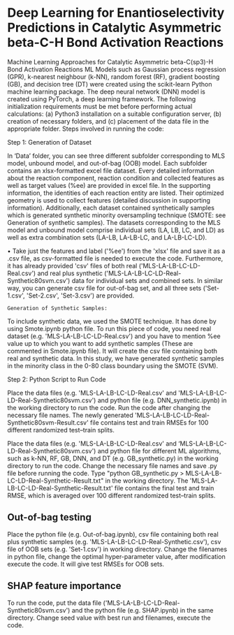 # Deep Learning for Enantioselectivity Predictions in Catalytic Asymmetric beta-C-H Bond Activation Reactions 
Machine Learning Approaches for Catalytic Asymmetric beta-C(sp3)-H Bond Activation Reactions
ML Models such as Gaussian process regression (GPR), k-nearest neighbour (k-NN), random forest (RF), gradient boosting (GB), and decision tree (DT) were created using the scikit-learn Python machine learning package. The deep neural network (DNN) model is created using PyTorch, a deep learning framework. The following initialization requirements must be met before performing actual calculations: (a) Python3 installation on a suitable configuration server, (b) creation of necessary folders, and (c) placement of the data file in the appropriate folder. Steps involved in running the code:

   Step 1: Generation of Dataset 

In ‘Data’ folder, you can see three different subfolder corresponding to MLS model, unbound model, and out-of-bag (OOB) model. Each subfolder contains an xlsx-formatted excel file dataset. Every detailed information about the reaction component, reaction condition and collected features as well as target values (%ee) are provided in excel file. In the supporting information, the identities of each reaction entity are listed. Their optimized geometry is used to collect features (detailed discussion in supporting information). Additionally, each dataset contained synthetically samples which is generated synthetic minority oversampling technique (SMOTE: see Generation of synthetic samples). The datasets corresponding to the MLS model and unbound model comprise individual sets (LA, LB, LC, and LD) as well as extra combination sets (LA-LB, LA-LB-LC, and LA-LB-LC-LD). 

• Take just the features and label ('%ee') from the 'xlsx' file and save it as a .csv file, as csv-formatted file is needed to execute the code. Furthermore, it has already provided 'csv' files of both real ('MLS-LA-LB-LC-LD-Real.csv') and real plus synthetic ('MLS-LA-LB-LC-LD-Real-Synthetic80svm.csv') data for individual sets and combined sets. In similar way, you can generate csv file for out-of-bag set, and all three sets ('Set-1.csv', 'Set-2.csv', 'Set-3.csv') are provided.

    Generation of Synthetic Samples:
          
To include synthetic data, we used the SMOTE technique. It has done by using Smote.ipynb python file.  To run this piece of code, you need real dataset (e.g. 'MLS-LA-LB-LC-LD-Real.csv') and you have to mention %ee value up to which you want to add synthetic samples (These are commented in Smote.ipynb file). It will create the csv file containing both real and synthetic data. In this study, we have generated synthetic samples in the minority class in the 0-80 class boundary using the SMOTE (SVM).

   Step 2: Python Script to Run Code

Place the data files (e.g. 'MLS-LA-LB-LC-LD-Real.csv' and 'MLS-LA-LB-LC-LD-Real-Synthetic80svm.csv') and python file (e.g. DNN_synthetic.ipynb) in the working directory to run the code. Run the code after changing the necessary file names. The newly generated 'MLS-LA-LB-LC-LD-Real-Synthetic80svm-Result.csv' file contains test and train RMSEs for 100 different randomized test–train splits.

Place the data files (e.g. 'MLS-LA-LB-LC-LD-Real.csv' and ‘MLS-LA-LB-LC-LD-Real-Synthetic80svm.csv') and python file for different ML algorithms, such as k-NN, RF, GB, DNN, and DT (e.g. GB_synthetic.py) in the working directory to run the code. Change the necessary file names and save .py file before running the code. Type "python GB_synthetic.py > MLS-LA-LB-LC-LD-Real-Synthetic-Result.txt" in the working directory. The 'MLS-LA-LB-LC-LD-Real-Synthetic-Result.txt' file contains the final test and train RMSE, which is averaged over 100 different randomized test–train splits.
## Out-of-bag testing

Place the python file (e.g. Out-of-bag.ipynb), csv file containing both real plus synthetic samples (e.g. 'MLS-LA-LB-LC-LD-Real-Synthetic.csv'), csv file of OOB sets (e.g. 'Set-1.csv') in working directory. Change the filenames in python file, change the optimal hyper-parameter value, after modification execute the code. It will give test RMSEs for OOB sets.

## SHAP feature importance 
To run the code, put the data file ('MLS-LA-LB-LC-LD-Real-Synthetic80svm.csv') and the python file (e.g. SHAP.ipynb) in the same directory. Change seed value with best run and filenames, execute the code.

